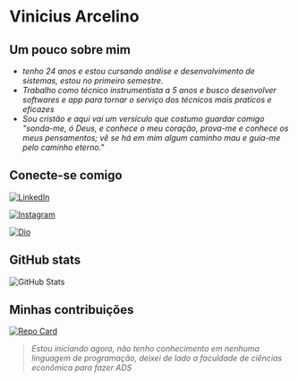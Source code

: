 # **Vinicius Arcelino**

## **Um pouco sobre mim**
* *tenho 24 anos e estou cursando análise e desenvolvimento de sistemas, estou no primeiro semestre.*
* *Trabalho como técnico instrumentista a 5 anos e busco desenvolver softwares e app para tornar o serviço dos técnicos mais praticos e eficazes*
* *Sou cristão e aqui vai um versículo que costumo guardar comigo "sonda-me, ó Deus, e conhece o meu coração, prova-me e conhece os meus pensamentos; vê se há em mim algum caminho mau e guia-me pelo caminho eterno."*

## **Conecte-se comigo**
[![LinkedIn](https://img.shields.io/badge/LinkedIn-000?style=for-the-badge&logo=linkedin&logoColor=0E76A8)](https://www.linkedin.com/in/vinicius-arcelino-536212169/)

[![Instagram](https://img.shields.io/badge/Instagram-000?style=for-the-badge&logo=instagram)](https://www.instagram.com/vinicius_arcelino/)

[![Dio](https://img.shields.io/badge/Dio-000?style=for-the-badge&logo=Dio)](https://www.dio.me/users/viniciusarcelino23)

## **GitHub stats**
![GitHub Stats](https://github-readme-stats.vercel.app/api?username=ViniciusArcelino&theme=transparent&bg_color=000&border_color=30A3DC&show_icons=true&icon_color=30A3DC&title_color=E94D5F&text_color=FFF&text_color-fff&hide_title-true&hide=stars)

## **Minhas contribuições**
[![Repo Card](https://github-readme-stats.vercel.app/api/pin/?username=ViniciusArcelino&repo=dio-lab-open-source&bg_color=000&border_color=30A3DC&show_icons=true&icon_color=30A3DC&title_color=E94D5F&text_color=FFF)](https://github.com/ViiciusArcelino/dio-lab-open-source)

>*Estou iniciando agora, não tenho conhecimento em nenhuma linguagem de programação, deixei de lado a faculdade de ciências econômica para fazer ADS*